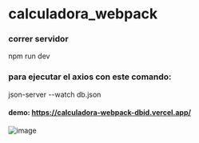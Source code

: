 # calculadora_webpack

### correr servidor
npm run dev
### para ejecutar el axios con este comando:
json-server --watch db.json


#### demo: https://calculadora-webpack-dbid.vercel.app/

![image](https://user-images.githubusercontent.com/103316388/209179594-ed4f4375-e09d-4d05-8f83-ad0fe7634615.png)
